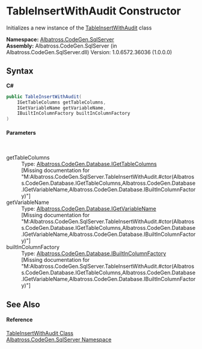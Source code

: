 # TableInsertWithAudit Constructor 
 

Initializes a new instance of the <a href="CEC20B02">TableInsertWithAudit</a> class

**Namespace:**&nbsp;<a href="9727DDEC">Albatross.CodeGen.SqlServer</a><br />**Assembly:**&nbsp;Albatross.CodeGen.SqlServer (in Albatross.CodeGen.SqlServer.dll) Version: 1.0.6572.36036 (1.0.0.0)

## Syntax

**C#**<br />
``` C#
public TableInsertWithAudit(
	IGetTableColumns getTableColumns,
	IGetVariableName getVariableName,
	IBuiltInColumnFactory builtInColumnFactory
)
```


#### Parameters
&nbsp;<dl><dt>getTableColumns</dt><dd>Type: <a href="5B003BE5">Albatross.CodeGen.Database.IGetTableColumns</a><br />\[Missing <param name="getTableColumns"/> documentation for "M:Albatross.CodeGen.SqlServer.TableInsertWithAudit.#ctor(Albatross.CodeGen.Database.IGetTableColumns,Albatross.CodeGen.Database.IGetVariableName,Albatross.CodeGen.Database.IBuiltInColumnFactory)"\]</dd><dt>getVariableName</dt><dd>Type: <a href="8022CD59">Albatross.CodeGen.Database.IGetVariableName</a><br />\[Missing <param name="getVariableName"/> documentation for "M:Albatross.CodeGen.SqlServer.TableInsertWithAudit.#ctor(Albatross.CodeGen.Database.IGetTableColumns,Albatross.CodeGen.Database.IGetVariableName,Albatross.CodeGen.Database.IBuiltInColumnFactory)"\]</dd><dt>builtInColumnFactory</dt><dd>Type: <a href="DC9F5529">Albatross.CodeGen.Database.IBuiltInColumnFactory</a><br />\[Missing <param name="builtInColumnFactory"/> documentation for "M:Albatross.CodeGen.SqlServer.TableInsertWithAudit.#ctor(Albatross.CodeGen.Database.IGetTableColumns,Albatross.CodeGen.Database.IGetVariableName,Albatross.CodeGen.Database.IBuiltInColumnFactory)"\]</dd></dl>

## See Also


#### Reference
<a href="CEC20B02">TableInsertWithAudit Class</a><br /><a href="9727DDEC">Albatross.CodeGen.SqlServer Namespace</a><br />